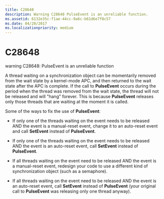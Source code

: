 ```yaml
---
title: C28648
description: Warning C28648 PulseEvent is an unreliable function.
ms.assetid: 6132e35c-f1ae-44cc-9a6c-b61d6e7f8c57
ms.date: 04/20/2017
ms.localizationpriority: medium
---
```


# C28648


warning C28648: PulseEvent is an unreliable function

A thread waiting on a synchronization object can be momentarily removed from the wait state by a kernel-mode APC, and then returned to the wait state after the APC is complete. If the call to **PulseEvent** occurs during the period when the thread was removed from the wait state, the thread will not be released and will "hang" forever. This is because **PulseEvent** releases only those threads that are waiting at the moment it is called.

Some of the ways to fix the use of **PulseEvent**:

-   If only one of the threads waiting on the event needs to be released AND the event is a manual-reset event, change it to an auto-reset event and call **SetEvent** instead of **PulseEvent**.

-   If only one of the threads waiting on the event needs to be released AND the event is an auto-reset event, call **SetEvent** instead of **PulseEvent**.

-   If all threads waiting on the event need to be released AND the event is a manual-reset event, redesign your code to use a different kind of synchronization object (such as a semaphore).

-   If all threads waiting on the event need to be released AND the event is an auto-reset event, call **SetEvent** instead of **PulseEvent** (your original call to **PulseEvent** was releasing only one thread anyway).

 

 





